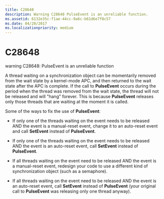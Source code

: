 ```yaml
---
title: C28648
description: Warning C28648 PulseEvent is an unreliable function.
ms.assetid: 6132e35c-f1ae-44cc-9a6c-b61d6e7f8c57
ms.date: 04/20/2017
ms.localizationpriority: medium
---
```


# C28648


warning C28648: PulseEvent is an unreliable function

A thread waiting on a synchronization object can be momentarily removed from the wait state by a kernel-mode APC, and then returned to the wait state after the APC is complete. If the call to **PulseEvent** occurs during the period when the thread was removed from the wait state, the thread will not be released and will "hang" forever. This is because **PulseEvent** releases only those threads that are waiting at the moment it is called.

Some of the ways to fix the use of **PulseEvent**:

-   If only one of the threads waiting on the event needs to be released AND the event is a manual-reset event, change it to an auto-reset event and call **SetEvent** instead of **PulseEvent**.

-   If only one of the threads waiting on the event needs to be released AND the event is an auto-reset event, call **SetEvent** instead of **PulseEvent**.

-   If all threads waiting on the event need to be released AND the event is a manual-reset event, redesign your code to use a different kind of synchronization object (such as a semaphore).

-   If all threads waiting on the event need to be released AND the event is an auto-reset event, call **SetEvent** instead of **PulseEvent** (your original call to **PulseEvent** was releasing only one thread anyway).

 

 





